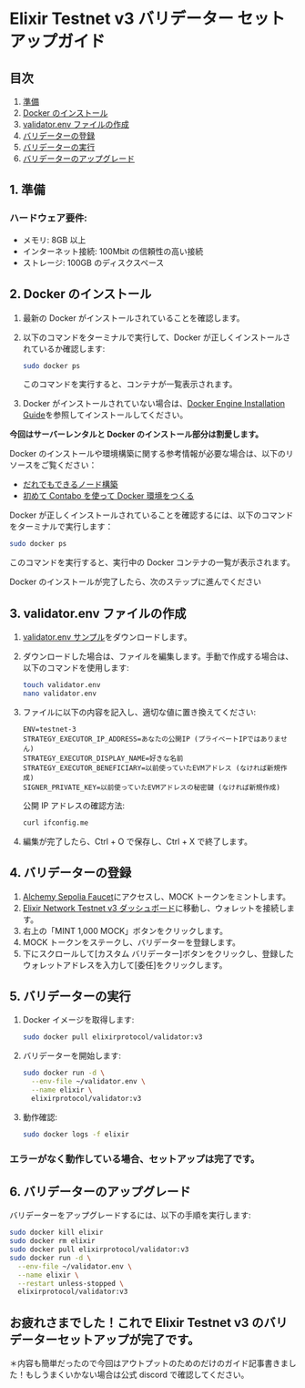 # Elixir Testnet v3 バリデーター セットアップガイド

## 目次

1. [準備](#1-準備)
2. [Docker のインストール](#2-dockerのインストール)
3. [validator.env ファイルの作成](#3-validatorenvファイルの作成)
4. [バリデーターの登録](#4-バリデーターの登録)
5. [バリデーターの実行](#5-バリデーターの実行)
6. [バリデーターのアップグレード](#6-バリデーターのアップグレード)

## 1. 準備

### ハードウェア要件:

- メモリ: 8GB 以上
- インターネット接続: 100Mbit の信頼性の高い接続
- ストレージ: 100GB のディスクスペース

## 2. Docker のインストール

1. 最新の Docker がインストールされていることを確認します。
2. 以下のコマンドをターミナルで実行して、Docker が正しくインストールされているか確認します:

   ```bash
   sudo docker ps
   ```

   このコマンドを実行すると、コンテナが一覧表示されます。

3. Docker がインストールされていない場合は、[Docker Engine Installation Guide](https://docs.docker.com/engine/install/)を参照してインストールしてください。

**今回はサーバーレンタルと Docker のインストール部分は割愛します。**

Docker のインストールや環境構築に関する参考情報が必要な場合は、以下のリソースをご覧ください：

- [だれでもできるノード構築](https://note.com/kagebunchin/n/nfb21d2055a5e)
- [初めて Contabo を使って Docker 環境をつくる](https://note.com/kosk_t/n/n39bd6ba6cef9)

Docker が正しくインストールされていることを確認するには、以下のコマンドをターミナルで実行します：

```bash
sudo docker ps
```

このコマンドを実行すると、実行中の Docker コンテナの一覧が表示されます。

Docker のインストールが完了したら、次のステップに進んでください

## 3. validator.env ファイルの作成

1. [validator.env サンプル](https://example.com/validator-env-sample)をダウンロードします。

2. ダウンロードした場合は、ファイルを編集します。手動で作成する場合は、以下のコマンドを使用します:

   ```bash
   touch validator.env
   nano validator.env
   ```

3. ファイルに以下の内容を記入し、適切な値に置き換えてください:

   ```env
   ENV=testnet-3
   STRATEGY_EXECUTOR_IP_ADDRESS=あなたの公開IP (プライベートIPではありません)
   STRATEGY_EXECUTOR_DISPLAY_NAME=好きな名前
   STRATEGY_EXECUTOR_BENEFICIARY=以前使っていたEVMアドレス (なければ新規作成)
   SIGNER_PRIVATE_KEY=以前使っていたEVMアドレスの秘密鍵 (なければ新規作成)
   ```

   公開 IP アドレスの確認方法:

   ```bash
   curl ifconfig.me
   ```

4. 編集が完了したら、Ctrl + O で保存し、Ctrl + X で終了します。

## 4. バリデーターの登録

1. [Alchemy Sepolia Faucet](https://sepoliafaucet.com/)にアクセスし、MOCK トークンをミントします。
2. [Elixir Network Testnet v3 ダッシュボード](https://testnet.elixir.finance/)に移動し、ウォレットを接続します。
3. 右上の「MINT 1,000 MOCK」ボタンをクリックします。
4. MOCK トークンをステークし、バリデーターを登録します。
5. 下にスクロールして[カスタム バリデーター]ボタンをクリックし、登録したウォレットアドレスを入力して[委任]をクリックします。

## 5. バリデーターの実行

1. Docker イメージを取得します:

   ```bash
   sudo docker pull elixirprotocol/validator:v3
   ```

2. バリデーターを開始します:

   ```bash
   sudo docker run -d \
     --env-file ~/validator.env \
     --name elixir \
     elixirprotocol/validator:v3
   ```

3. 動作確認:

   ```bash
   sudo docker logs -f elixir
   ```

### **エラーがなく動作している場合、セットアップは完了です。**

## 6. バリデーターのアップグレード

バリデーターをアップグレードするには、以下の手順を実行します:

```bash
sudo docker kill elixir
sudo docker rm elixir
sudo docker pull elixirprotocol/validator:v3
sudo docker run -d \
  --env-file ~/validator.env \
  --name elixir \
  --restart unless-stopped \
  elixirprotocol/validator:v3
```

## お疲れさまでした！これで Elixir Testnet v3 のバリデーターセットアップが完了です。

＊内容も簡単だったので今回はアウトプットのためのだけのガイド記事書きました！もしうまくいかない場合は公式 discord で確認してください。

